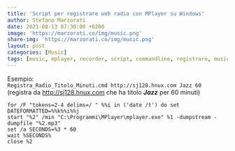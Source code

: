 ```yaml
---
title: 'Script per registrare web radio con MPlayer su Windows'
author: Stefano Marzorati
date: 2021-08-13 07:30:00 +0200
image: 'https://marzorati.co/img/music.png'
share-img: 'https://marzorati.co/img/music.png'
layout: post
categories: [Music]
tags: [music, mplayer, recorder, script, commandline, registrare, musica, mp3, dump]
---
```

Esempio:  
`Registra_Radio_Titolo_Minuti.cmd http://sj128.hnux.com Jazz 60`  
(registra da http://sj128.hnux.com che ha titolo ***Jazz*** per 60 minuti)

~~~batch
for /F "tokens=2-4 delims=/ " %%i in ('date /t') do set DATEFORMATTED=%%k%%i%%j
start "%2" /min "C:\Programmi\MPlayer\mplayer.exe" %1 -dumpstream -dumpfile "%2.mp3"
set /a SECONDS=%3 * 60
wait %SECONDS%
close %2
~~~